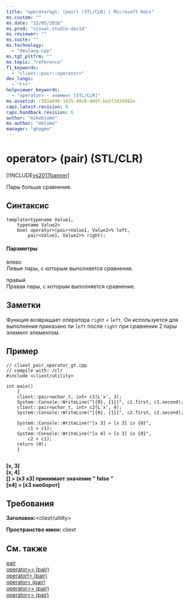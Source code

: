 ```yaml
---
title: "operator&gt; (pair) (STL/CLR) | Microsoft Docs"
ms.custom: ""
ms.date: "12/05/2016"
ms.prod: "visual-studio-dev14"
ms.reviewer: ""
ms.suite: ""
ms.technology: 
  - "devlang-cpp"
ms.tgt_pltfrm: ""
ms.topic: "reference"
f1_keywords: 
  - "cliext::pair::operator>"
dev_langs: 
  - "C++"
helpviewer_keywords: 
  - "operator> - элемент [STL/CLR]"
ms.assetid: c392a696-3425-49c8-9ddf-be2f2d2dd42e
caps.latest.revision: 8
caps.handback.revision: 6
author: "mikeblome"
ms.author: "mblome"
manager: "ghogen"
---
```

# operator&gt; (pair) (STL/CLR)
[!INCLUDE[vs2017banner](../assembler/inline/includes/vs2017banner.md)]

Пары больше сравнение.  
  
## Синтаксис  
  
```  
template<typename Value1,  
    typename Value2>  
    bool operator>(pair<Value1, Value2>% left,  
        pair<Value1, Value2>% right);  
```  
  
#### Параметры  
 влево  
 Левые пары, с которым выполняется сравнение.  
  
 правый  
 Правая пары, с которым выполняется сравнение.  
  
## Заметки  
 Функция возвращает оператора `right` `<` `left`.  Он используется для выполнения приказано ли `left` после `right` при сравнении 2 пары элемент элементом.  
  
## Пример  
  
```  
// cliext_pair_operator_gt.cpp   
// compile with: /clr   
#include <cliext/utility>   
  
int main()   
    {   
    cliext::pair<wchar_t, int> c1(L'x', 3);   
    System::Console::WriteLine("[{0}, {1}]", c1.first, c1.second);   
    cliext::pair<wchar_t, int> c2(L'x', 4);   
    System::Console::WriteLine("[{0}, {1}]", c2.first, c2.second);   
  
    System::Console::WriteLine("[x 3] > [x 3] is {0}",   
        c1 > c1);   
    System::Console::WriteLine("[x 4] > [x 3] is {0}",   
        c2 > c1);   
    return (0);   
    }  
  
```  
  
  **\[x, 3\]**  
**\[x, 4\]**  
**\[\] \> \(x3 x3\] принимает значение " false "**  
**\[x4\] \> \[x3 наоборот\]**   
## Требования  
 **Заголовок:**\<cliext\/utility\>  
  
 **Пространство имен:** cliext  
  
## См. также  
 [pair](../dotnet/pair-stl-clr.md)   
 [operator\=\= \(pair\)](../dotnet/operator-equality-pair-stl-clr.md)   
 [operator\!\= \(pair\)](../dotnet/operator-inequality-pair-stl-clr.md)   
 [operator\< \(pair\)](../dotnet/operator-less-than-pair-stl-clr.md)   
 [operator\>\= \(pair\)](../dotnet/operator-greater-or-equal-pair-stl-clr.md)   
 [operator\<\= \(pair\)](../dotnet/operator-less-or-equal-pair-stl-clr.md)